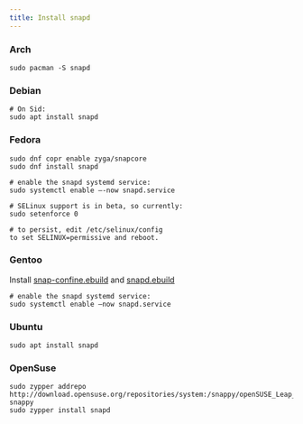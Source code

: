 ```yaml
---
title: Install snapd
---
```


### Arch

```
sudo pacman -S snapd
```

### Debian

```
# On Sid:
sudo apt install snapd
```

### Fedora

```
sudo dnf copr enable zyga/snapcore
sudo dnf install snapd

# enable the snapd systemd service:
sudo systemctl enable –-now snapd.service

# SELinux support is in beta, so currently:
sudo setenforce 0

# to persist, edit /etc/selinux/config
to set SELINUX=permissive and reboot.
```

### Gentoo

Install [snap-confine.ebuild](https://github.com/zyga/snap-confine-gentoo) and [snapd.ebuild](https://github.com/zyga/snapd-gentoo)

```
# enable the snapd systemd service:
sudo systemctl enable –now snapd.service
```

### Ubuntu

```
sudo apt install snapd
```

### OpenSuse

```
sudo zypper addrepo http://download.opensuse.org/repositories/system:/snappy/openSUSE_Leap_42.2/ snappy
sudo zypper install snapd
```
